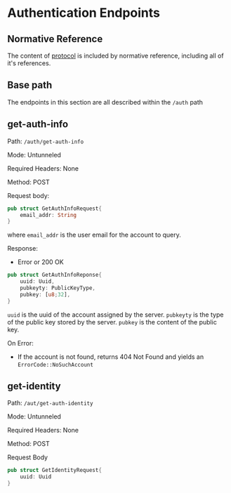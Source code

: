 # Authentication Endpoints


## Normative Reference

The content of [protocol](protocol.md) is included by normative reference, including all of it's references.

## Base path

The endpoints in this section are all described within the `/auth` path

## get-auth-info

Path: `/auth/get-auth-info`

Mode: Untunneled

Required Headers: None

Method: POST

Request body:
```rust
pub struct GetAuthInfoRequest{
    email_addr: String
}
```

where `email_addr` is the user email for the account to query.


Response:
* Error or 200 OK

```rust
pub struct GetAuthInfoReponse{
    uuid: Uuid,
    pubkeyty: PublicKeyType,
    pubkey: [u8;32],
}
```

`uuid` is the uuid of the account assigned by the server. 
`pubkeyty` is the type of the public key stored by the server. 
`pubkey` is the content of the public key.

On Error:
* If the account is not found, returns 404 Not Found and yields an `ErrorCode::NoSuchAccount`

## get-identity

Path: `/aut/get-auth-identity`

Mode: Untunneled

Required Headers: None

Method: POST

Request Body
```rust
pub struct GetIdentityRequest{
    uuid: Uuid
}
```